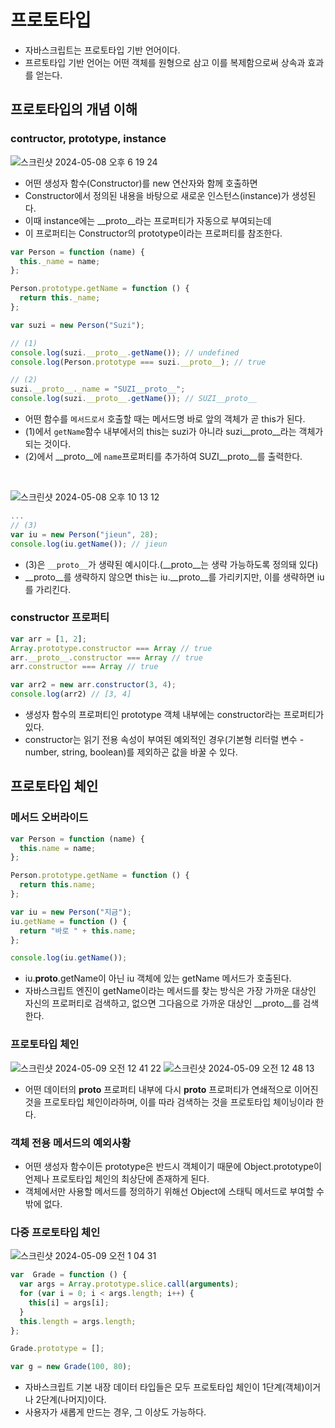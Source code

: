 # 프로토타입
- 자바스크립트는 프로토타입 기반 언어이다.
- 프르토타입 기반 언어는 어떤 객체를 원형으로 삼고 이를 복제함으로써 상속과 효과를 얻는다.

## 프로토타입의 개념 이해

### contructor, prototype, instance
![스크린샷 2024-05-08 오후 6 19 24](https://github.com/p-tudy/core-javaScript/assets/67402180/7cf8818f-7a36-454c-9196-fd0279363b2d)

- 어떤 생성자 함수(Constructor)를 new 연산자와 함께 호출하면
- Constructor에서 정의된 내용을 바탕으로 새로운 인스턴스(instance)가 생성된다.
- 이때 instance에는 __proto__라는 프로퍼티가 자동으로 부여되는데
- 이 프로퍼티는 Constructor의 prototype이라는 프로퍼티를 참조한다.

```js
var Person = function (name) {
  this._name = name;
};

Person.prototype.getName = function () {
  return this._name;
};

var suzi = new Person("Suzi");

// (1)
console.log(suzi.__proto__.getName()); // undefined
console.log(Person.prototype === suzi.__proto__); // true

// (2)
suzi.__proto__._name = "SUZI__proto__";
console.log(suzi.__proto__.getName()); // SUZI__proto__
```
- 어떤 함수를 `메서드로서` 호출할 때는 메서드명 바로 앞의 객체가 곧 this가 된다.
- (1)에서 `getName`함수 내부에서의 this는 suzi가 아니라 suzi__proto__라는 객체가 되는 것이다.
- (2)에서 __proto__에 `name`프로퍼티를 추가하여 SUZI__proto__를 출력한다.
<br />

![스크린샷 2024-05-08 오후 10 13 12](https://github.com/p-tudy/core-javaScript/assets/67402180/780fab3f-ddcc-4da8-9dd1-e539c6b5f085)

```js
...
// (3)
var iu = new Person("jieun", 28);
console.log(iu.getName()); // jieun
```
- (3)은 `__proto__`가 생략된 예시이다.(__proto__는 생략 가능하도록 정의돼 있다)
- __proto__를 생략하지 않으면 this는 iu.__proto__를 가리키지만, 이를 생략하면 iu를 가리킨다.

### constructor 프로퍼티
```js
var arr = [1, 2];
Array.prototype.constructor === Array // true
arr.__proto__.constructor === Array // true
arr.constructor === Array // true

var arr2 = new arr.constructor(3, 4);
console.log(arr2) // [3, 4]
```
- 생성자 함수의 프로퍼티인 prototype 객체 내부에는 constructor라는 프로퍼티가 있다.
- constructor는 읽기 전용 속성이 부여된 예외적인 경우(기본형 리터럴 변수 - number, string, boolean)를 제외하곤 값을 바꿀 수 있다.

## 프로토타입 체인

### 메서드 오버라이드
```js
var Person = function (name) {
  this.name = name;
};

Person.prototype.getName = function () {
  return this.name;
};

var iu = new Person("지금");
iu.getName = function () {
  return "바로 " + this.name;
};

console.log(iu.getName());
```
- iu.__proto__.getName이 아닌 iu 객체에 있는 getName 메서드가 호출된다.
- 자바스크립트 엔진이 getName이라는 메서드를 찾는 방식은 가장 가까운 대상인 자신의 프로퍼티로 검색하고, 없으면 그다음으로 가까운 대상인 __proto__를 검색한다.

### 프로토타입 체인
![스크린샷 2024-05-09 오전 12 41 22](https://github.com/p-tudy/core-javaScript/assets/67402180/88b391dd-6366-4cf9-8463-9f38640329d5)
![스크린샷 2024-05-09 오전 12 48 13](https://github.com/p-tudy/core-javaScript/assets/67402180/ebc3ca08-e38a-42cb-aed6-c9461632ed53)
- 어떤 데이터의 __proto__ 프로퍼티 내부에 다시 __proto__ 프로퍼티가 연쇄적으로 이어진 것을 프로토타입 체인이라하며, 이를 따라 검색하는 것을 프로토타입 체이닝이라 한다.
  
### 객체 전용 메서드의 예외사황
- 어떤 생성자 함수이든 prototype은 반드시 객체이기 때문에 Object.prototype이 언제나 프로토타입 체인의 최상단에 존재하게 된다.
- 객체에서만 사용할 메서드를 정의하기 위해선 Object에 스태틱 메서드로 부여할 수 밖에 없다.

### 다중 프로토타입 체인
![스크린샷 2024-05-09 오전 1 04 31](https://github.com/p-tudy/core-javaScript/assets/67402180/f0a02c86-207d-407a-8517-1ec3610b3101)
```js
var  Grade = function () {
  var args = Array.prototype.slice.call(arguments);
  for (var i = 0; i < args.length; i++) {
    this[i] = args[i];
  }
  this.length = args.length;
};

Grade.prototype = [];

var g = new Grade(100, 80);
```
- 자바스크립트 기본 내장 데이터 타입들은 모두 프로토타입 체인이 1단계(객체)이거나 2단계(나머지)이다.
- 사용자가 새롭게 만드는 경우, 그 이상도 가능하다.
